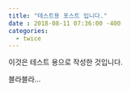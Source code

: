```yaml
---
title: "테스트용 포스트 입니다."
date : 2018-08-11 07:36:00 -400
categories: 
  - twice
---
```



이것은 테스트 용으로 작성한 것입니다. 

블라블라...
